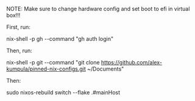 NOTE: Make sure to change hardware config and set boot to efi in virtual box!!!


First, run:

nix-shell -p gh --command "gh auth login"

Then, run:

nix-shell -p git --command "git clone https://github.com/alex-kumpula/pinned-nix-configs.git ~/Documents"

Then:

sudo nixos-rebuild switch --flake .#mainHost